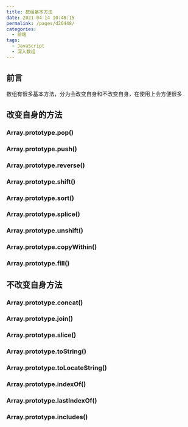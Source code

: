 ```yaml
---
title: 数组基本方法
date: 2021-04-14 10:48:15
permalink: /pages/d20448/
categories:
  - 前端
tags:
  - JavaScript
  - 深入数组
---
```

## 前言
数组有很多基本方法，分为会改变自身和不改变自身，在使用上会方便很多

## 改变自身的方法

### Array.prototype.pop()
### Array.prototype.push()
### Array.prototype.reverse()
### Array.prototype.shift()
### Array.prototype.sort()
### Array.prototype.splice()
### Array.prototype.unshift()
### Array.prototype.copyWithin()
### Array.prototype.fill()

## 不改变自身方法

### Array.prototype.concat()
### Array.prototype.join()
### Array.prototype.slice()
### Array.prototype.toString()
### Array.prototype.toLocateString()
### Array.prototype.indexOf()
### Array.prototype.lastIndexOf()
### Array.prototype.includes()
